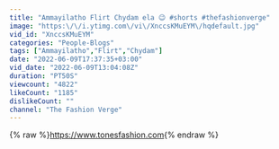 ```yaml
---
title: "Ammayilatho Flirt Chydam ela 😉 #shorts #thefashionverge"
image: "https:\/\/i.ytimg.com\/vi\/XnccsKMuEYM\/hqdefault.jpg"
vid_id: "XnccsKMuEYM"
categories: "People-Blogs"
tags: ["Ammayilatho","Flirt","Chydam"]
date: "2022-06-09T17:37:35+03:00"
vid_date: "2022-06-09T13:04:08Z"
duration: "PT50S"
viewcount: "4822"
likeCount: "1185"
dislikeCount: ""
channel: "The Fashion Verge"
---
```

{% raw %}<a rel="nofollow" target="blank" href="https://www.tonesfashion.com">https://www.tonesfashion.com</a>{% endraw %}
